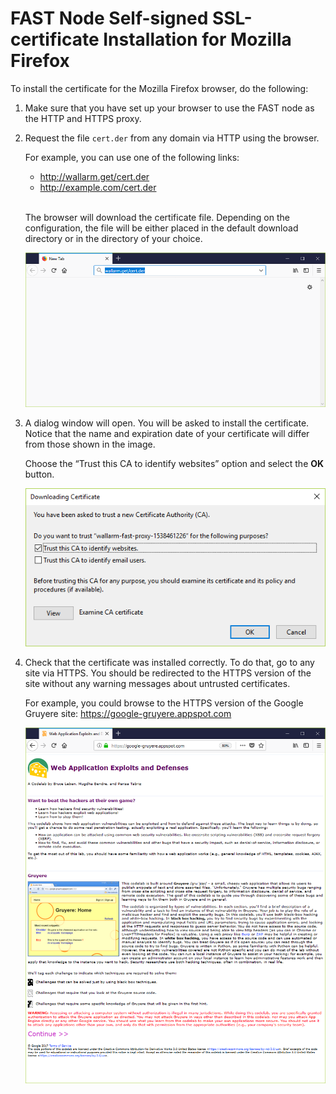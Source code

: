 [img-cert-request]:     ../../../images/ssl/common/browsers-ssl/firefox-ssl/f-certificate-request.png
[img-cert-download]:    ../../../images/ssl/common/browsers-ssl/firefox-ssl/f-certificate-download.png
[img-https-ok]:         ../../../images/ssl/common/browsers-ssl/firefox-ssl/f-https-ok.png
    
    
#   FAST Node Self-signed SSL-certificate Installation for Mozilla Firefox

To install the certificate for the Mozilla Firefox browser, do the following:

1.  Make sure that you have set up your browser to use the FAST node as the HTTP and HTTPS proxy.

2.  Request the file `cert.der` from any domain via HTTP using the browser.

    For example, you can use one of the following links:
    -   <http://wallarm.get/cert.der>
    -   <http://example.com/cert.der>
    <br><br>

    The browser will download the certificate file. Depending on the configuration, the file will be either placed in the default download directory or in the directory of your choice.
    
    ![Requesting the self-signed FAST node certificate][img-cert-request]

3.  A dialog window will open. You will be asked to install the certificate. Notice that the name and expiration date of your certificate will differ from those shown in the image.    
    
    Choose the “Trust this CA to identify websites” option and select the **OK** button.

    ![Downloading the certificate][img-cert-download]

4.  Check that the certificate was installed correctly. To do that, go to any site via HTTPS. You should be redirected to the HTTPS version of the site without any warning messages about untrusted certificates.

    For example, you could browse to the HTTPS version of the Google Gruyere site:
    <https://google-gruyere.appspot.com>

    ![HTTPS is working][img-https-ok]
